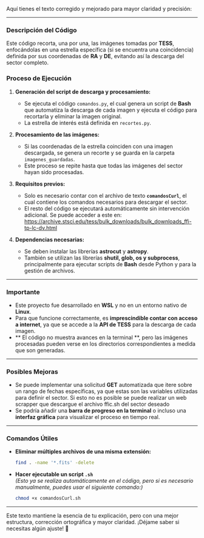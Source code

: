 Aquí tienes el texto corregido y mejorado para mayor claridad y precisión:

---

### **Descripción del Código**
Este código recorta, una por una, las imágenes tomadas por **TESS**, enfocándolas en una estrella específica (si se encuentra una coincidencia) definida por sus coordenadas de **RA** y **DE**, evitando así la descarga del sector completo.

### **Proceso de Ejecución**
1. **Generación del script de descarga y procesamiento:**  
   - Se ejecuta el código `comandos.py`, el cual genera un script de **Bash** que automatiza la descarga de cada imagen y ejecuta el código para recortarla y eliminar la imagen original.  
   - La estrella de interés está definida en `recortes.py`.  

2. **Procesamiento de las imágenes:**  
   - Si las coordenadas de la estrella coinciden con una imagen descargada, se genera un recorte y se guarda en la carpeta `imagenes_guardadas`.  
   - Este proceso se repite hasta que todas las imágenes del sector hayan sido procesadas.  

3. **Requisitos previos:**  
   - Solo es necesario contar con el archivo de texto **`comandosCurl`**, el cual contiene los comandos necesarios para descargar el sector.  
   - El resto del código se ejecutará automáticamente sin intervención adicional.  Se puede acceder a este en: https://archive.stsci.edu/tess/bulk_downloads/bulk_downloads_ffi-tp-lc-dv.html

4. **Dependencias necesarias:**  
   - Se deben instalar las librerías **astrocut** y **astropy**.  
   - También se utilizan las librerías **shutil, glob, os y subprocess**, principalmente para ejecutar scripts de **Bash** desde Python y para la gestión de archivos.  

---

### **Importante**
- Este proyecto fue desarrollado en **WSL** y no en un entorno nativo de **Linux**.  
- Para que funcione correctamente, es **imprescindible contar con acceso a internet**, ya que se accede a la **API de TESS** para la descarga de cada imagen.  
- ** El código no muestra avances en la terminal **, pero las imágenes procesadas pueden verse en los directorios correspondientes a medida que son generadas.  

---

### **Posibles Mejoras**
- Se puede implementar una solicitud **GET** automatizada que itere sobre un rango de fechas específicas, ya que estas son las variables utilizadas para definir el sector.  Si esto no es posible se puede realizar un web scrapper que descargue el archivo ffic.sh del sector deseado
- Se podría añadir una **barra de progreso en la terminal** o incluso una **interfaz gráfica** para visualizar el proceso en tiempo real.  

---

### **Comandos Útiles**
- **Eliminar múltiples archivos de una misma extensión:**
  ```bash
  find . -name '*.fits' -delete
  ```
- **Hacer ejecutable un script `.sh`**  
  *(Esto ya se realiza automáticamente en el código, pero si es necesario manualmente, puedes usar el siguiente comando:)*  
  ```bash
  chmod +x comandosCurl.sh
  ```

---

Este texto mantiene la esencia de tu explicación, pero con una mejor estructura, corrección ortográfica y mayor claridad. ¡Déjame saber si necesitas algún ajuste! 🚀